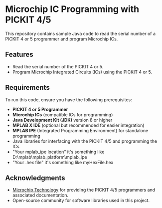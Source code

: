 # Microchip IC Programming with PICKIT 4/5

This repository contains sample Java code to read the serial number of a PICKIT 4 or 5 programmer and program Microchip ICs.

## Features
- Read the serial number of the PICKIT 4 or 5.
- Program Microchip Integrated Circuits (ICs) using the PICKIT 4 or 5.

## Requirements

To run this code, ensure you have the following prerequisites:

- **PICKIT 4 or 5 Programmer**
- **Microchip ICs** (compatible ICs for programming)
- **Java Development Kit (JDK)** version 8 or higher
- **MPLAB X IDE** (optional but recommended for easier integration)
- **MPLAB IPE** (Integrated Programming Environment) for standalone programming
- Java libraries for interfacing with the PICKIT 4/5 and programming the ICs
- "Your mplab_ipe location" it's something like D:\\mplab\\mplab_platform\\mplab_ipe
- "Your .hex file" it's something like myHexFile.hex

## Acknowledgments

- [Microchip Technology](https://www.microchip.com/) for providing the PICKIT 4/5 programmers and associated documentation.
- Open-source community for software libraries used in this project.

